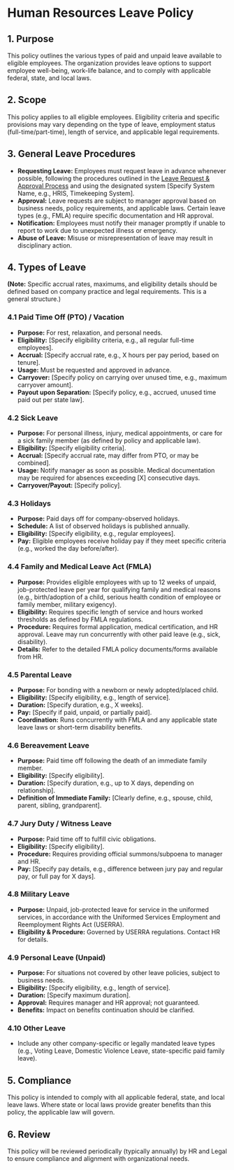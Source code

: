 # Human Resources Leave Policy

## 1. Purpose

This policy outlines the various types of paid and unpaid leave available to eligible employees. The organization provides leave options to support employee well-being, work-life balance, and to comply with applicable federal, state, and local laws.

## 2. Scope

This policy applies to all eligible employees. Eligibility criteria and specific provisions may vary depending on the type of leave, employment status (full-time/part-time), length of service, and applicable legal requirements.

## 3. General Leave Procedures

*   **Requesting Leave:** Employees must request leave in advance whenever possible, following the procedures outlined in the [Leave Request & Approval Process](../Processes/LeaveRequestApprovalProcess.md) and using the designated system [Specify System Name, e.g., HRIS, Timekeeping System].
*   **Approval:** Leave requests are subject to manager approval based on business needs, policy requirements, and applicable laws. Certain leave types (e.g., FMLA) require specific documentation and HR approval.
*   **Notification:** Employees must notify their manager promptly if unable to report to work due to unexpected illness or emergency.
*   **Abuse of Leave:** Misuse or misrepresentation of leave may result in disciplinary action.

## 4. Types of Leave

**(Note:** Specific accrual rates, maximums, and eligibility details should be defined based on company practice and legal requirements. This is a general structure.)

### 4.1 Paid Time Off (PTO) / Vacation
*   **Purpose:** For rest, relaxation, and personal needs.
*   **Eligibility:** [Specify eligibility criteria, e.g., all regular full-time employees].
*   **Accrual:** [Specify accrual rate, e.g., X hours per pay period, based on tenure].
*   **Usage:** Must be requested and approved in advance.
*   **Carryover:** [Specify policy on carrying over unused time, e.g., maximum carryover amount].
*   **Payout upon Separation:** [Specify policy, e.g., accrued, unused time paid out per state law].

### 4.2 Sick Leave
*   **Purpose:** For personal illness, injury, medical appointments, or care for a sick family member (as defined by policy and applicable law).
*   **Eligibility:** [Specify eligibility criteria].
*   **Accrual:** [Specify accrual rate, may differ from PTO, or may be combined].
*   **Usage:** Notify manager as soon as possible. Medical documentation may be required for absences exceeding [X] consecutive days.
*   **Carryover/Payout:** [Specify policy].

### 4.3 Holidays
*   **Purpose:** Paid days off for company-observed holidays.
*   **Schedule:** A list of observed holidays is published annually.
*   **Eligibility:** [Specify eligibility, e.g., regular employees].
*   **Pay:** Eligible employees receive holiday pay if they meet specific criteria (e.g., worked the day before/after).

### 4.4 Family and Medical Leave Act (FMLA)
*   **Purpose:** Provides eligible employees with up to 12 weeks of unpaid, job-protected leave per year for qualifying family and medical reasons (e.g., birth/adoption of a child, serious health condition of employee or family member, military exigency).
*   **Eligibility:** Requires specific length of service and hours worked thresholds as defined by FMLA regulations.
*   **Procedure:** Requires formal application, medical certification, and HR approval. Leave may run concurrently with other paid leave (e.g., sick, disability).
*   **Details:** Refer to the detailed FMLA policy documents/forms available from HR.

### 4.5 Parental Leave
*   **Purpose:** For bonding with a newborn or newly adopted/placed child.
*   **Eligibility:** [Specify eligibility, e.g., length of service].
*   **Duration:** [Specify duration, e.g., X weeks].
*   **Pay:** [Specify if paid, unpaid, or partially paid].
*   **Coordination:** Runs concurrently with FMLA and any applicable state leave laws or short-term disability benefits.

### 4.6 Bereavement Leave
*   **Purpose:** Paid time off following the death of an immediate family member.
*   **Eligibility:** [Specify eligibility].
*   **Duration:** [Specify duration, e.g., up to X days, depending on relationship].
*   **Definition of Immediate Family:** [Clearly define, e.g., spouse, child, parent, sibling, grandparent].

### 4.7 Jury Duty / Witness Leave
*   **Purpose:** Paid time off to fulfill civic obligations.
*   **Eligibility:** [Specify eligibility].
*   **Procedure:** Requires providing official summons/subpoena to manager and HR.
*   **Pay:** [Specify pay details, e.g., difference between jury pay and regular pay, or full pay for X days].

### 4.8 Military Leave
*   **Purpose:** Unpaid, job-protected leave for service in the uniformed services, in accordance with the Uniformed Services Employment and Reemployment Rights Act (USERRA).
*   **Eligibility & Procedure:** Governed by USERRA regulations. Contact HR for details.

### 4.9 Personal Leave (Unpaid)
*   **Purpose:** For situations not covered by other leave policies, subject to business needs.
*   **Eligibility:** [Specify eligibility, e.g., length of service].
*   **Duration:** [Specify maximum duration].
*   **Approval:** Requires manager and HR approval; not guaranteed.
*   **Benefits:** Impact on benefits continuation should be clarified.

### 4.10 Other Leave
*   Include any other company-specific or legally mandated leave types (e.g., Voting Leave, Domestic Violence Leave, state-specific paid family leave).

## 5. Compliance

This policy is intended to comply with all applicable federal, state, and local leave laws. Where state or local laws provide greater benefits than this policy, the applicable law will govern.

## 6. Review

This policy will be reviewed periodically (typically annually) by HR and Legal to ensure compliance and alignment with organizational needs. 